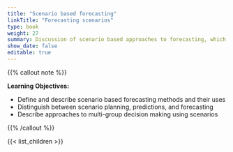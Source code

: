 ```yaml
---
title: "Scenario based forecasting"
linkTitle: "Forecasting scenarios"
type: book
weight: 27
summary: Discussion of scenario based approaches to forecasting, which explore general classes of future outcomes to facilitate decision making.
show_date: false
editable: true
---
```


{{% callout note %}}

**Learning Objectives:**
* Define and describe scenario based forecasting methods and their uses
* Distinguish between scenario planning, predictions, and forecasting
* Describe approaches to multi-group decision making using scenarios  

{{% /callout %}}

{{< list_children >}}